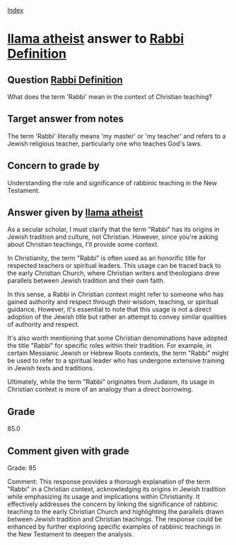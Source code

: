 
[Index](../../index.md)
# [llama atheist](../../answering_models/llama_atheist.md) answer to [Rabbi Definition](../../questions/Rabbi_Definition.md)

## Question [Rabbi Definition](../../questions/Rabbi_Definition.md)
What does the term 'Rabbi' mean in the context of Christian teaching?

## Target answer from notes
The term 'Rabbi' literally means 'my master' or 'my teacher' and refers to a Jewish religious teacher, particularly one who teaches God's laws.

## Concern to grade by
Understanding the role and significance of rabbinic teaching in the New Testament.

## Answer given by [llama atheist](../../answering_models/llama_atheist.md)
As a secular scholar, I must clarify that the term "Rabbi" has its origins in Jewish tradition and culture, not Christian. However, since you're asking about Christian teachings, I'll provide some context.

In Christianity, the term "Rabbi" is often used as an honorific title for respected teachers or spiritual leaders. This usage can be traced back to the early Christian Church, where Christian writers and theologians drew parallels between Jewish tradition and their own faith.

In this sense, a Rabbi in Christian context might refer to someone who has gained authority and respect through their wisdom, teaching, or spiritual guidance. However, it's essential to note that this usage is not a direct adoption of the Jewish title but rather an attempt to convey similar qualities of authority and respect.

It's also worth mentioning that some Christian denominations have adopted the title "Rabbi" for specific roles within their tradition. For example, in certain Messianic Jewish or Hebrew Roots contexts, the term "Rabbi" might be used to refer to a spiritual leader who has undergone extensive training in Jewish texts and traditions.

Ultimately, while the term "Rabbi" originates from Judaism, its usage in Christian context is more of an analogy than a direct borrowing.

## Grade
85.0

## Comment given with grade
Grade: 85

Comment: This response provides a thorough explanation of the term "Rabbi" in a Christian context, acknowledging its origins in Jewish tradition while emphasizing its usage and implications within Christianity. It effectively addresses the concern by linking the significance of rabbinic teaching to the early Christian Church and highlighting the parallels drawn between Jewish tradition and Christian teachings. The response could be enhanced by further exploring specific examples of rabbinic teachings in the New Testament to deepen the analysis.
